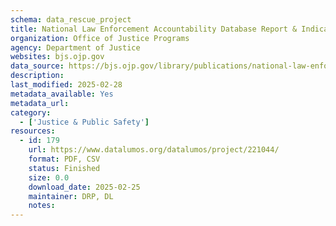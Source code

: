 ```yaml
---
schema: data_rescue_project 
title: National Law Enforcement Accountability Database Report & Indicators, 2018–2023
organization: Office of Justice Programs
agency: Department of Justice
websites: bjs.ojp.gov
data_source: https://bjs.ojp.gov/library/publications/national-law-enforcement-accountability-database-2018-2023
description: 
last_modified: 2025-02-28
metadata_available: Yes
metadata_url: 
category:
  - ['Justice & Public Safety'] 
resources:
  - id: 179
    url: https://www.datalumos.org/datalumos/project/221044/
    format: PDF, CSV
    status: Finished
    size: 0.0
    download_date: 2025-02-25
    maintainer: DRP, DL
    notes: 
---
```

